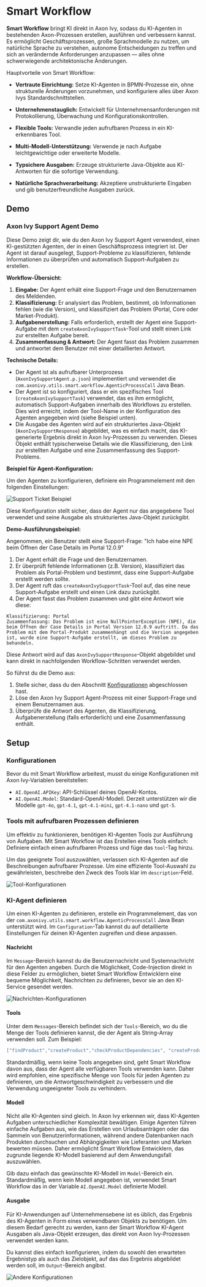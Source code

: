 # Smart Workflow

**Smart Workflow** bringt KI direkt in Axon Ivy, sodass du KI-Agenten in bestehenden Axon-Prozessen erstellen, ausführen und verbessern kannst. Es ermöglicht Geschäftsprozessen, große Sprachmodelle zu nutzen, um natürliche Sprache zu verstehen, autonome Entscheidungen zu treffen und sich an verändernde Anforderungen anzupassen — alles ohne schwerwiegende architektonische Änderungen.

Hauptvorteile von Smart Workflow:

- **Vertraute Einrichtung:** Setze KI-Agenten in BPMN-Prozesse ein, ohne strukturelle Änderungen vorzunehmen, und konfiguriere alles über Axon Ivys Standardschnittstellen.

- **Unternehmenstauglich:** Entwickelt für Unternehmensanforderungen mit Protokollierung, Überwachung und Konfigurationskontrollen.

- **Flexible Tools:** Verwandle jeden aufrufbaren Prozess in ein KI-erkennbares Tool.

- **Multi-Modell-Unterstützung:** Verwende je nach Aufgabe leichtgewichtige oder erweiterte Modelle.

- **Typsichere Ausgaben:** Erzeuge strukturierte Java-Objekte aus KI-Antworten für die sofortige Verwendung.

- **Natürliche Sprachverarbeitung:** Akzeptiere unstrukturierte Eingaben und gib benutzerfreundliche Ausgaben zurück.

## Demo

### Axon Ivy Support Agent Demo

Diese Demo zeigt dir, wie du den Axon Ivy Support Agent verwendest, einen KI-gestützten Agenten, der in einen Geschäftsprozess integriert ist. Der Agent ist darauf ausgelegt, Support-Probleme zu klassifizieren, fehlende Informationen zu überprüfen und automatisch Support-Aufgaben zu erstellen.

**Workflow-Übersicht:**

1. **Eingabe:** Der Agent erhält eine Support-Frage und den Benutzernamen des Meldenden.
2. **Klassifizierung:** Er analysiert das Problem, bestimmt, ob Informationen fehlen (wie die Version), und klassifiziert das Problem (Portal, Core oder Market-Produkt).
3. **Aufgabenerstellung:** Falls erforderlich, erstellt der Agent eine Support-Aufgabe mit dem `createAxonIvySupportTask`-Tool und stellt einen Link zur erstellten Aufgabe bereit.
4. **Zusammenfassung & Antwort:** Der Agent fasst das Problem zusammen und antwortet dem Benutzer mit einer detaillierten Antwort.

**Technische Details:**

- Der Agent ist als aufrufbarer Unterprozess (`AxonIvySupportAgent.p.json`) implementiert und verwendet die `com.axonivy.utils.smart.workflow.AgenticProcessCall` Java Bean.
- Der Agent ist so konfiguriert, dass er ein spezifisches Tool (`createAxonIvySupportTask`) verwendet, das es ihm ermöglicht, automatisch Support-Aufgaben innerhalb des Workflows zu erstellen. Dies wird erreicht, indem der Tool-Name in der Konfiguration des Agenten angegeben wird (siehe Beispiel unten).
- Die Ausgabe des Agenten wird auf ein strukturiertes Java-Objekt (`AxonIvySupportResponse`) abgebildet, was es einfach macht, das KI-generierte Ergebnis direkt in Axon Ivy-Prozessen zu verwenden. Dieses Objekt enthält typischerweise Details wie die Klassifizierung, den Link zur erstellten Aufgabe und eine Zusammenfassung des Support-Problems.

**Beispiel für Agent-Konfiguration:**

Um den Agenten zu konfigurieren, definiere ein Programmelement mit den folgenden Einstellungen:

![Support Ticket Beispiel](img/support-ticket-example.png)

Diese Konfiguration stellt sicher, dass der Agent nur das angegebene Tool verwendet und seine Ausgabe als strukturiertes Java-Objekt zurückgibt.

**Demo-Ausführungsbeispiel:**

Angenommen, ein Benutzer stellt eine Support-Frage: "Ich habe eine NPE beim Öffnen der Case Details im Portal 12.0.9"

1. Der Agent erhält die Frage und den Benutzernamen.
2. Er überprüft fehlende Informationen (z.B. Version), klassifiziert das Problem als Portal-Problem und bestimmt, dass eine Support-Aufgabe erstellt werden sollte.
3. Der Agent ruft das `createAxonIvySupportTask`-Tool auf, das eine neue Support-Aufgabe erstellt und einen Link dazu zurückgibt.
4. Der Agent fasst das Problem zusammen und gibt eine Antwort wie diese:

```text
Klassifizierung: Portal
Zusammenfassung: Das Problem ist eine NullPointerException (NPE), die beim Öffnen der Case Details in Portal Version 12.0.9 auftritt. Da das Problem mit dem Portal-Produkt zusammenhängt und die Version angegeben ist, wurde eine Support-Aufgabe erstellt, um dieses Problem zu behandeln.
```

Diese Antwort wird auf das `AxonIvySupportResponse`-Objekt abgebildet und kann direkt in nachfolgenden Workflow-Schritten verwendet werden.

So führst du die Demo aus:

1. Stelle sicher, dass du den Abschnitt [Konfigurationen](#konfigurationen) abgeschlossen hast.
2. Löse den Axon Ivy Support Agent-Prozess mit einer Support-Frage und einem Benutzernamen aus.
3. Überprüfe die Antwort des Agenten, die Klassifizierung, Aufgabenerstellung (falls erforderlich) und eine Zusammenfassung enthält.

## Setup

### Konfigurationen

Bevor du mit Smart Workflow arbeitest, musst du einige Konfigurationen mit Axon Ivy-Variablen bereitstellen:

- `AI.OpenAI.APIKey`: API-Schlüssel deines OpenAI-Kontos.
- `AI.OpenAI.Model`: Standard-OpenAI-Modell. Derzeit unterstützen wir die Modelle `gpt-4o`, `gpt-4.1`, `gpt-4.1-mini`, `gpt-4.1-nano` und `gpt-5`.

### Tools mit aufrufbaren Prozessen definieren

Um effektiv zu funktionieren, benötigen KI-Agenten Tools zur Ausführung von Aufgaben. Mit Smart Workflow ist das Erstellen eines Tools einfach: Definiere einfach einen aufrufbaren Prozess und füge das `tool`-Tag hinzu.

Um das geeignete Tool auszuwählen, verlassen sich KI-Agenten auf die Beschreibungen aufrufbarer Prozesse. Um eine effiziente Tool-Auswahl zu gewährleisten, beschreibe den Zweck des Tools klar im `description`-Feld.

![Tool-Konfigurationen](img/tool-configurations.png)

### KI-Agent definieren

Um einen KI-Agenten zu definieren, erstelle ein Programmelement, das von der `com.axonivy.utils.smart.workflow.AgenticProcessCall` Java Bean unterstützt wird. Im `Configuration`-Tab kannst du auf detaillierte Einstellungen für deinen KI-Agenten zugreifen und diese anpassen.

#### Nachricht

Im `Message`-Bereich kannst du die Benutzernachricht und Systemnachricht für den Agenten angeben. Durch die Möglichkeit, Code-Injection direkt in diese Felder zu ermöglichen, bietet Smart Workflow Entwicklern eine bequeme Möglichkeit, Nachrichten zu definieren, bevor sie an den KI-Service gesendet werden.

![Nachrichten-Konfigurationen](img/agent-message-configurations.png)

#### Tools

Unter dem `Messages`-Bereich befindet sich der `Tools`-Bereich, wo du die Menge der Tools definieren kannst, die der Agent als String-Array verwenden soll. Zum Beispiel:

```java
["findProduct","createProduct","checkProductDependencies", "createProductSearchCriteria"]
```

Standardmäßig, wenn keine Tools angegeben sind, geht Smart Workflow davon aus, dass der Agent alle verfügbaren Tools verwenden kann. Daher wird empfohlen, eine spezifische Menge von Tools für jeden Agenten zu definieren, um die Antwortgeschwindigkeit zu verbessern und die Verwendung ungeeigneter Tools zu verhindern.

#### Modell

Nicht alle KI-Agenten sind gleich. In Axon Ivy erkennen wir, dass KI-Agenten Aufgaben unterschiedlicher Komplexität bewältigen. Einige Agenten führen einfache Aufgaben aus, wie das Erstellen von Urlaubsanträgen oder das Sammeln von Benutzerinformationen, während andere Datenbanken nach Produkten durchsuchen und Abhängigkeiten wie Lieferanten und Marken bewerten müssen. Daher ermöglicht Smart Workflow Entwicklern, das zugrunde liegende KI-Modell basierend auf dem Anwendungsfall auszuwählen.

Gib dazu einfach das gewünschte KI-Modell im `Model`-Bereich ein. Standardmäßig, wenn kein Modell angegeben ist, verwendet Smart Workflow das in der Variable `AI.OpenAI.Model` definierte Modell.

#### Ausgabe

Für KI-Anwendungen auf Unternehmensebene ist es üblich, das Ergebnis des KI-Agenten in Form eines verwendbaren Objekts zu benötigen.
Um diesem Bedarf gerecht zu werden, kann der Smart Workflow KI-Agent Ausgaben als Java-Objekt erzeugen, das direkt von Axon Ivy-Prozessen verwendet werden kann.

Du kannst dies einfach konfigurieren, indem du sowohl den erwarteten Ergebnistyp als auch das Zielobjekt, auf das das Ergebnis abgebildet werden soll, im `Output`-Bereich angibst.

![Andere Konfigurationen](img/agent-other-configurations.png)
